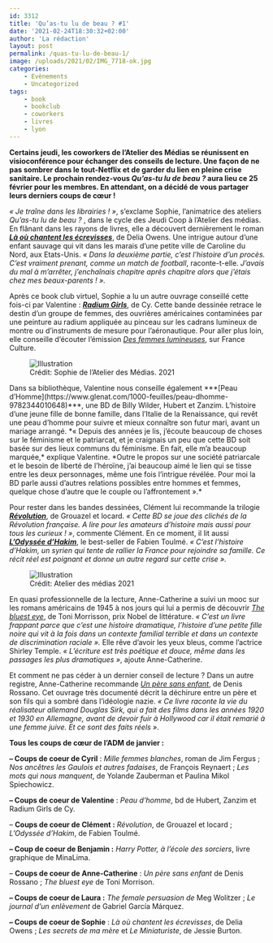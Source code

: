 ```yaml
---
id: 3312
title: 'Qu’as-tu lu de beau ? #1'
date: '2021-02-24T18:30:32+02:00'
author: 'La rédaction'
layout: post
permalink: /quas-tu-lu-de-beau-1/
image: /uploads/2021/02/IMG_7718-ok.jpg
categories:
    - Evènements
    - Uncategorized
tags:
    - book
    - bookclub
    - coworkers
    - livres
    - lyon
---
```


**Certains jeudi, les coworkers de l’Atelier des Médias se réunissent en visioconférence pour échanger des conseils de lecture. Une façon de ne pas sombrer dans le tout-Netflix et de garder du lien en pleine crise sanitaire. Le prochain rendez-vous *Qu’as-tu lu de beau ?* aura lieu ce 25 février pour les membres. En attendant, on a décidé de vous partager leurs derniers coups de cœur !**

*« Je traîne dans les librairies ! »*, s’exclame Sophie, l’animatrice des ateliers *Qu’as-tu lu de beau ?* , dans le cycle des Jeudi Coop à l’Atelier des médias. En flânant dans les rayons de livres, elle a découvert dernièrement le roman ***[Là où chantent les écrevisses](https://www.seuil.com/ouvrage/la-ou-chantent-les-ecrevisses-delia-owens/9782021412864)***, de Delia Owens. Une intrigue autour d’une enfant sauvage qui vit dans les marais d’une petite ville de Caroline du Nord, aux Etats-Unis. *« Dans la deuxième partie, c’est l’histoire d’un procès. C’est vraiment prenant, comme un match de football*, raconte-t-elle. *J’avais du mal à m’arrêter, j’enchaînais chapitre après chapitre alors que j’étais chez mes beaux-parents ! ».*

Après ce book club virtuel, Sophie a lu un autre ouvrage conseillé cette fois-ci par Valentine : ***[Radium Girls](https://www.glenat.com/karma/radium-girls-9782344033449)***, de Cy. Cette bande dessinée retrace le destin d’un groupe de femmes, des ouvrières américaines contaminées par une peinture au radium appliquée au pinceau sur les cadrans lumineux de montre ou d’instruments de mesure pour l’aéronautique. Pour aller plus loin, elle conseille d’écouter l’émission *[Des femmes lumineuses](https://www.franceculture.fr/emissions/une-histoire-particuliere-un-recit-documentaire-en-deux-parties/radium-girls-12-des-femmes-lumineuses)*, sur France Culture.

<div class="wp-block-image"><figure class="aligncenter"><img src="/uploads/2021/02/radium-1024x768.jpg" alt="Illustration"><figcaption>Crédit: Sophie de l’Atelier des Médias. 2021</figcaption></figure></div>Dans sa bibliothèque, Valentine nous conseille également ***[Peau d’Homme](https://www.glenat.com/1000-feuilles/peau-dhomme-9782344010648)***, une BD de Billy Wilder, Hubert et Zanzim. L’histoire d’une jeune fille de bonne famille, dans l’Italie de la Renaissance, qui revêt une peau d’homme pour suivre et mieux connaître son futur mari, avant un mariage arrangé. *« Depuis des années je lis, j’écoute beaucoup de choses sur le féminisme et le patriarcat, et je craignais un peu que cette BD soit basée sur des lieux communs du féminisme. En fait, elle m’a beaucoup marquée,* explique Valentine. *Outre le propos sur une société patriarcale et le besoin de liberté de l’héroïne, j’ai beaucoup aimé le lien qui se tisse entre les deux personnages, même une fois l’intrigue révélée. Pour moi la BD parle aussi d’autres relations possibles entre hommes et femmes, quelque chose d’autre que le couple ou l’affrontement ».*

Pour rester dans les bandes dessinées, Clément lui recommande la trilogie ***[Révolution](https://www.actes-sud.fr/node/66892)***, de Grouazel et locard. *« Cette BD se joue des clichés de la Révolution française. A lire pour les amateurs d’histoire mais aussi pour tous les curieux ! »*, commente Clément. En ce moment, il lit aussi ***[L’Odyssée d’Hakim](https://www.editions-delcourt.fr/bd/series/serie-l-odyssee-d-hakim/album-odyssee-d-hakim-t03-de-la-macedoine-la-france)***, le best-seller de Fabien Toulmé. *« C’est l’histoire d’Hakim, un syrien qui tente de rallier la France pour rejoindre sa famille. Ce récit réel est poignant et donne un autre regard sur cette crise ».*

<figure class="wp-block-image"><img src="/uploads/2021/02/IMG_7718-ok-1-1024x683.jpg" alt="Illustration"><figcaption>Crédit: Atelier des médias 2021</figcaption></figure>

En quasi professionnelle de la lecture, Anne-Catherine a suivi un mooc sur les romans américains de 1945 à nos jours qui lui a permis de découvrir *[The bluest eye](https://www.franceculture.fr/litterature/toni-morrison-les-trois-romans-quil-faut-avoir-lus)*, de Toni Morrisson, prix Nobel de littérature. *« C’est un livre frappant parce que c’est une histoire dramatique, l’histoire d’une petite fille noire qui vit à la fois dans un contexte familial terrible et dans un contexte de discrimination raciale ».* Elle rêve d’avoir les yeux bleus, comme l’actrice Shirley Temple. *« L’écriture est très poétique et douce, même dans les passages les plus dramatiques »*, ajoute Anne-Catherine.

Et comment ne pas céder à un dernier conseil de lecture ? Dans un autre registre, Anne-Catherine recommande *[Un père sans enfant](https://www.franceculture.fr/oeuvre/un-pere-sans-enfant)*, de Denis Rossano. Cet ouvrage très documenté décrit la déchirure entre un père et son fils qui a sombré dans l’idéologie nazie. *« Ce livre raconte la vie du réalisateur allemand Douglas Sirk, qui a fait des films dans les années 1920 et 1930 en Allemagne, avant de devoir fuir à Hollywood car il était remarié à une femme juive. Et ce sont des faits réels »*.

**Tous les coups de cœur de l’ADM de janvier :**

**– Coups de coeur de Cyril** : *Mille femmes blanches*, roman de Jim Fergus ; *Nos ancêtres les Gaulois et autres fadaises*, de François Reynaert ; *Les mots qui nous manquent*, de Yolande Zauberman et Paulina Mikol Spiechowicz.

**– Coups de coeur de Valentine** : *Peau d’homme*, bd de Hubert, Zanzim et Radium Girls de Cy.

  
 – **Coups de coeur de Clément :** *Révolution*, de Grouazel et locard ; *L’Odyssée d’Hakim*, de Fabien Toulmé.

**– Coup de coeur de Benjamin :** *Harry Potter, à l’école des sorciers*, livre graphique de MinaLima.

– **Coups de coeur de Anne-Catherine** : *Un père sans enfant* de Denis Rossano ; *The bluest eye* de Toni Morrison.

**– Coups de coeur de Laura :** *The female persuasion de* Meg Wolitzer ; *Le journal d’un enlèvement* de Gabriel García Márquez.

**– Coups de coeur de Sophie** : *Là où chantent les écrevisses*, de Delia Owens ; *Les secrets de ma mère* et *Le Miniaturiste*, de Jessie Burton.